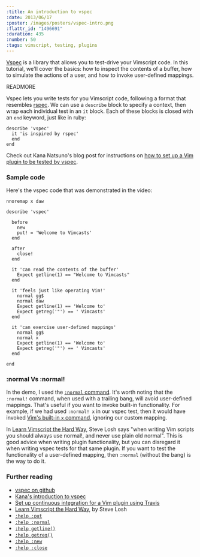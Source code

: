```yaml
--- 
:title: An introduction to vspec
:date: 2013/06/17
:poster: /images/posters/vspec-intro.png
:flattr_id: "1496691"
:duration: 435
:number: 50
:tags: vimscript, testing, plugins
---
```


[Vspec][vspec] is a library that allows you to test-drive your Vimscript code. In this tutorial, we'll cover the basics: how to inspect the contents of a buffer, how to simulate the actions of a user, and how to invoke user-defined mappings.

[vspec]: https://github.com/kana/vim-vspec


READMORE


Vspec lets you write tests for you Vimscript code, following a format that resembles [rspec][]. We can use a `describe` block to specify a context, then wrap each individual test in an `it` block. Each of these blocks is closed with an `end` keyword, just like in ruby:

    describe 'vspec'
      it 'is inspired by rspec'
      end
    end

Check out Kana Natsuno's blog post for instructions on [how to set up a Vim plugin to be tested by vspec][setup].

### Sample code

Here's the vspec code that was demonstrated in the video:

    nnoremap x daw
    
    describe 'vspec'
    
      before
        new
        put! = 'Welcome to Vimcasts'
      end
    
      after
        close!
      end
    
      it 'can read the contents of the buffer'
        Expect getline(1) == "Welcome to Vimcasts"
      end
    
      it 'feels just like operating Vim!'
        normal gg$
        normal daw
        Expect getline(1) == 'Welcome to'
        Expect getreg('"') == ' Vimcasts'
      end
    
      it 'can exercise user-defined mappings'
        normal gg$
        normal x
        Expect getline(1) == 'Welcome to'
        Expect getreg('"') == ' Vimcasts'
      end
    
    end

### :normal Vs :normal!

In the demo, I used the [`:normal` command][normal]. It's worth noting that the `:normal!` command, when used with a trailing bang, will avoid user-defined mappings. That's useful if you want to invoke built-in functionality. For example, if we had used `:normal! x` in our vspec test, then it would have invoked [Vim's built-in `x` command][x], ignoring our custom mapping.

In [Learn Vimscript the Hard Way][lvsthw29], Steve Losh says "when writing Vim scripts you should always use normal!, and never use plain old normal". This is good advice when writing plugin functionality, but you can disregard it when writing vspec tests for that same plugin. If you want to test the functionality of a user-defined mapping, then `:normal` (without the bang) is the way to do it.

### Further reading

* [vspec on github][vspec]
* [Kana's introduction to vspec][setup]
* [Set up continuous integration for a Vim plugin using Travis][ci]
* [Learn Vimscript the Hard Way][lvsthw], by Steve Losh
* [`:help :put`][put]
* [`:help :normal`][normal]
* [`:help getline()`][getline]
* [`:help getreg()`][getreg]
* [`:help :new`][new]
* [`:help :close`][close]

[vspec]: https://github.com/kana/vim-vspec
[setup]: http://whileimautomaton.net/2013/02/13211500
[ci]: http://whileimautomaton.net/2013/02/08211255
[lvsthw]: http://learnvimscriptthehardway.stevelosh.com/
[lvsthw29]: http://learnvimscriptthehardway.stevelosh.com/chapters/29.html
[rspec]: https://github.com/rspec/rspec

[x]: http://vimdoc.sourceforge.net/htmldoc/change.html#x
[normal]: http://vimdoc.sourceforge.net/htmldoc/various.html#:normal
[getline]: http://vimdoc.sourceforge.net/htmldoc/eval.html#getline()
[getreg]: http://vimdoc.sourceforge.net/htmldoc/eval.html#getreg()
[new]: http://vimdoc.sourceforge.net/htmldoc/windows.html#:new
[close]: http://vimdoc.sourceforge.net/htmldoc/windows.html#:close
[put]: http://vimdoc.sourceforge.net/htmldoc/change.html#:put
